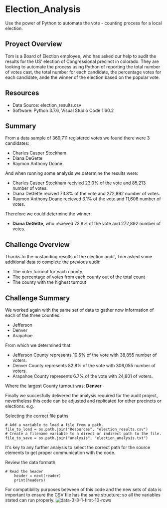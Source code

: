 # Election_Analysis
Use the power of  Python to automate the vote - counting process for a local election.

## Proyect Overview
Tom is a Board of Election employee, who has asked our help to audit the results for the US’ election of Congressional precinct in colorado. They are looking to automate the process using Python of reporting the total number of votes cast, the total number for each candidate, the percentage votes for each candidate, ande the winner of the election based on the popular vote.

## Resources
- Data Source: election_results.csv
- Software: Python 3.7.6, Visual Studio Code  1.60.2

## Summary
From a data sample of 369,711 registered votes we found there were 3 candidates:
- Charles Casper Stockham
- Diana DeGette
- Raymon Anthony Doane

And when running some analysis we determine the results were:
- Charles Casper Stockham recivied 23.0% of the vote and 85,213 number of votes.
- Diana DeGette recived 73.8% of the vote and 272,892 number of votes.
- Raymon Anthony Doane recieved 3.1% of the vote and 11,606 number of votes.

Therefore we could determine the winner:
- **Diana DeGette**, who recieved 73.8% of the vote and 272,892 number of votes.

## Challenge Overview
Thanks to the oustanding results of the election audit, Tom asked some additional data to complete the previous audit:
- The voter turnout for each county
- The percentage of votes from each county out of the total count
- The county with the highest turnout

## Challenge Summary
We worked again with the same set of data to gather now information of each of the three counties:
- Jefferson
- Denver
- Arapahoe

From which we determined that:
- Jefferson County represents 10.5% of the vote with 38,855 number of voters.
- Denver County represents 82.8% of the vote with 306,055 number of voters.
- Arapahoe County represents 6.7% of the vote with 24,801 of voters.

Where the largest County turnout was: **Denver**

Finally we succesfully delivered the analysis required for the audit project, nevertheless this code can be adjusted and replicated for other precincts or elections. e.g.

Selecting the correct file paths
```
# Add a variable to load a file from a path.
file_to_load = os.path.join("Resources", "election_results.csv")
# Create a filename variable to a direct or indirect path to the file.
file_to_save = os.path.join("analysis", "election_analysis.txt")
```
It's key to any further analysis to select the correct path for the source elements to get proper communication with the code.

Review the data formath
```
# Read the header
    header = next(reader)
    print(headers)
```
For compatibility purposes between of this code and the new sets of data is important to ensure the CSV file has the same structure; so all the variables stated can run properly.
![data-3-3-1-first-10-rows](https://user-images.githubusercontent.com/90527212/136732817-088d0be1-b570-4a7b-85c1-662e2cab9921.png)
